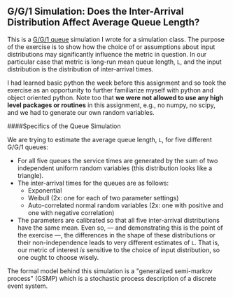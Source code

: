 ## G/G/1 Simulation: Does the Inter-Arrival Distribution Affect Average Queue Length? 

  This is a [G/G/1 queue](http://en.wikipedia.org/wiki/G/G/1_queue) simulation I wrote for a simulation class. The purpose of the exercise is to show how the choice of or assumptions about input distributions may significantly influence the metric in question. In our particular case that metric is long-run mean queue length, `L`, and the input distribution is the distribution of inter-arrival times.

I had learned basic python the week before this assignment and so took the exercise as an opportunity to further familiarize myself with python and object oriented python. Note too that **we were not allowed to use any high level packages or routines** in this assignment, e.g., no numpy, no scipy, and we had to generate our own random variables.

####Specifics of the Queue Simulation

We are trying to estimate the average queue length, `L`, for five different G/G/1 queues: 
* For all five queues the service times are generated by the sum of two independent uniform random variables (this distribution looks like a triangle). 
* The inter-arrival times for the queues are as follows:
  * Exponential
  * Weibull (2x: one for each of two parameter settings)
  * Auto-correlated normal random variables (2x: one with positive and one with negative correlation)
* The parameters are calibrated so that all five inter-arrival distributions have the same mean. Even so, — and demonstrating this is the point of the exercise —, the differences in the shape of these distributions or their non-independence leads to very different estimates of `L`. That is, our metric of interest *is* sensitive to the choice of input distribution, so one ought to choose wisely. 

The formal model behind this simulation is a "generalized semi-markov process" (GSMP) which is a stochastic process description of a discrete event system.



